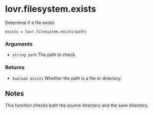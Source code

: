 <!--
category: reference
-->

lovr.filesystem.exists
===

Determine if a file exists.

    exists = lovr.filesystem.exists(path)

### Arguments

- `string path` The path to check.

### Returns

- `boolean exists` Whether the path is a file or directory.

Notes
---

This function checks both the source directory and the save directory.

